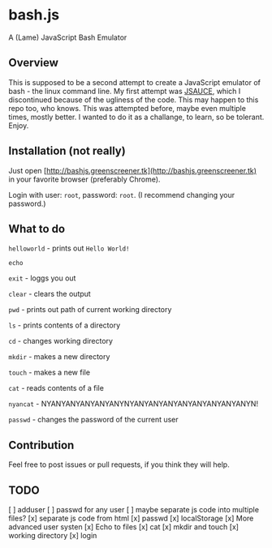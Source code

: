 # bash.js
A (Lame) JavaScript Bash Emulator
## Overview
This is supposed to be a second attempt to create a JavaScript emulator of bash - the linux command line.
My first attempt was [JSAUCE](https://github.com/Greenscreener/.jsauce), which I discontinued because of the ugliness of the code. This may happen to this repo too, who knows.
This was attempted before, maybe even multiple times, mostly better.
I wanted to do it as a challange, to learn, so be tolerant.
Enjoy.
## Installation (not really)
Just open [http://bashjs.greenscreener.tk](http://bashjs.greenscreener.tk) in your favorite browser (preferably Chrome).

Login with user: `root`, password: `root`. (I recommend changing your password.)
## What to do
`helloworld` - prints out `Hello World!`

`echo`

`exit` - loggs you out

`clear` - clears the output

`pwd` - prints out path of current working directory

`ls` - prints contents of a directory

`cd` - changes working directory

`mkdir` - makes a new directory

`touch` - makes a new file

`cat` - reads contents of a file

`nyancat` - NYANYANYANYANYANYNYANYANYANYANYANYANYANYANYN!

`passwd` - changes the password of the current user
## Contribution
Feel free to post issues or pull requests, if you think they will help.
## TODO
[ ] adduser
[ ] passwd for any user
[ ] maybe separate js code into multiple files?
[x] separate js code from html
[x] passwd
[x] localStorage
[x] More advanced user systen
[x] Echo to files
[x] cat
[x] mkdir and touch
[x] working directory
[x] login
